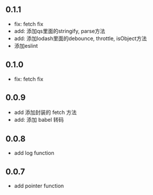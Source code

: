 ## 0.1.1

* fix: fetch fix
* add: 添加qs里面的stringify, parse方法
* add: 添加lodash里面的debounce, throttle, isObject方法
* 添加eslint
  
## 0.1.0

* fix: fetch fix
  
## 0.0.9

* add 添加封装的 fetch 方法
* add: 添加 babel 转码
  
## 0.0.8

* add log function

## 0.0.7

* add pointer function

